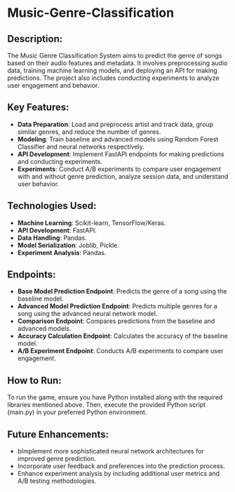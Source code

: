 # Music-Genre-Classification

## Description:
The Music Genre Classification System aims to predict the genre of songs based on their audio features and metadata. It involves preprocessing audio data, training machine learning models, and deploying an API for making predictions. The project also includes conducting experiments to analyze user engagement and behavior.

## Key Features:
- **Data Preparation**: Load and preprocess artist and track data, group similar genres, and reduce the number of genres.
- **Modeling**: Train baseline and advanced models using Random Forest Classifier and neural networks respectively.
- **API Development**: Implement FastAPI endpoints for making predictions and conducting experiments.
- **Experiments**: Conduct A/B experiments to compare user engagement with and without genre prediction, analyze session data, and understand user behavior.

## Technologies Used:
- **Machine Learning**: Scikit-learn, TensorFlow/Keras.
- **API Development**: FastAPI.
- **Data Handling**: Pandas.
- **Model Serialization**: Joblib, Pickle.
- **Experiment Analysis**: Pandas.

## Endpoints:
- **Base Model Prediction Endpoint**: Predicts the genre of a song using the baseline model.
- **Advanced Model Prediction Endpoint**: Predicts multiple genres for a song using the advanced neural network model.
- **Comparison Endpoint**: Compares predictions from the baseline and advanced models.
- **Accuracy Calculation Endpoint**: Calculates the accuracy of the baseline model.
- **A/B Experiment Endpoint**: Conducts A/B experiments to compare user engagement.


## How to Run:
To run the game, ensure you have Python installed along with the required libraries mentioned above. Then, execute the provided Python script (main.py) in your preferred Python environment.

## Future Enhancements: 
- bImplement more sophisticated neural network architectures for improved genre prediction.
- Incorporate user feedback and preferences into the prediction process.
- Enhance experiment analysis by including additional user metrics and A/B testing methodologies.
